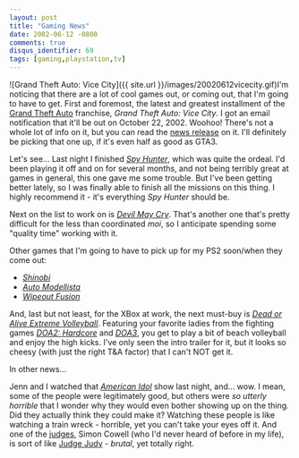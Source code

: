 ```yaml
---
layout: post
title: "Gaming News"
date: 2002-06-12 -0800
comments: true
disqus_identifier: 69
tags: [gaming,playstation,tv]
---
```

![Grand Theft Auto: Vice
City]({{ site.url }}/images/20020612vicecity.gif)I'm
noticing that there are a lot of cool games out, or coming out, that I'm
going to have to get. First and foremost, the latest and greatest
installment of the [Grand Theft
Auto](http://www.rockstargames.com/grandtheftauto3/) franchise, *Grand
Theft Auto: Vice City*. I got an email notification that it'll be out on
October 22, 2002. Woohoo! There's not a whole lot of info on it, but you
can read the [news release](http://www.rockstargames.com/news/) on it.
I'll definitely be picking that one up, if it's even half as good as
GTA3.

 Let's see... Last night I finished *[Spy
Hunter](http://www.amazon.com/exec/obidos/ASIN/B00005NCA7/mhsvortex)*,
which was quite the ordeal. I'd been playing it off and on for several
months, and not being terribly great at games in general, this one gave
me some trouble. But I've been getting better lately, so I was finally
able to finish all the missions on this thing. I highly recommend it -
it's everything *Spy Hunter* should be.

 Next on the list to work on is *[Devil May
Cry](http://www.amazon.com/exec/obidos/ASIN/B00005NCCR/mhsvortex)*.
That's another one that's pretty difficult for the less than coordinated
*moi*, so I anticipate spending some "quality time" working with it.

 Other games that I'm going to have to pick up for my PS2 soon/when they
come out:

- *[Shinobi](http://www.gamespy.com/games/4303.shtml)*
- *[Auto Modellista](http://www.gamespy.com/games/4578.shtml)*
- *[Wipeout
    Fusion](http://www.amazon.com/exec/obidos/ASIN/B000066EXR/mhsvortex)*

 And, last but not least, for the XBox at work, the next must-buy is
*[Dead or Alive Extreme
Volleyball](http://www.gamespy.com/games/4735.shtml)*. Featuring your
favorite ladies from the fighting games *[DOA2:
Hardcore](http://www.amazon.com/exec/obidos/ASIN/B00004YRVW/mhsvortex)*
and
*[DOA3](http://www.amazon.com/exec/obidos/ASIN/B00005O0I3/mhsvortex)*,
you get to play a bit of beach volleyball and enjoy the high kicks. I've
only seen the intro trailer for it, but it looks so cheesy (with just
the right T&A factor) that I can't NOT get it.

 In other news...

 Jenn and I watched that *[American Idol](http://idolonfox.msn.com/)*
show last night, and... wow. I mean, some of the people were
legitimately good, but others were *so utterly horrible* that I wonder
why they would even bother showing up on the thing. Did they actually
think they could make it? Watching these people is like watching a train
wreck - horrible, yet you can't take your eyes off it. And one of the
[judges](http://idolonfox.msn.com/judges/), Simon Cowell (who I'd never
heard of before in my life), is sort of like [Judge
Judy](http://www.judgejudy.com/) - *brutal*, yet totally right.
